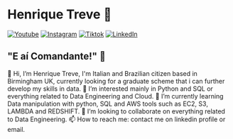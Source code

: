 # Henrique Treve 🚀

[![Youtube](link-to-your-youtube)](http://www.youtube.com/@henriquetreve)
[![Instagram](link-to-your-instagram)](https://www.instagram.com/henriquetreve/)
[![Tiktok](link-to-your-tiktok)](https://www.tiktok.com/@henriquetreve)
[![LinkedIn](link-to-your-linkedin)](https://www.linkedin.com/in/henriquetreve/)

## "E aí Comandante!" 🫡

👋 Hi, I’m Henrique Treve, I'm Italian and Brazilian citizen based in Birmingham UK, currently looking for a graduate scheme that i can further develop my skills in data.
👀 I’m interested mainly in Python and SQL or everything related to Data Engineering and Cloud.
🌱 I’m currently learning Data manipulation with python, SQL and AWS tools such as EC2, S3, LAMBDA and REDSHIFT.
💞️ I’m looking to collaborate on everything related to Data Engineering.
📫 How to reach me: contact me on linkedin profile or email.

<!---
LuisHenrique1994/LuisHenrique1994 is a ✨ special ✨ repository because its `README.md` (this file) appears on your GitHub profile.
You can click the Preview link to take a look at your changes.
--->
